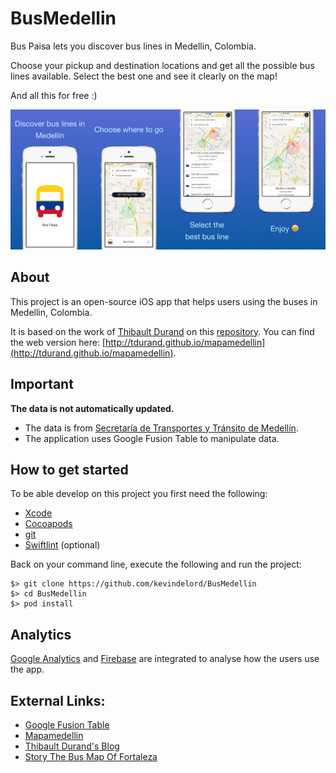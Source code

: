 # BusMedellin

Bus Paisa lets you discover bus lines in Medellin, Colombia.

Choose your pickup and destination locations and get all the possible bus lines available. Select the best one and see it  clearly on the map!

And all this for free :)

![alt tag](https://github.com/kevindelord/BusMedellin/raw/master/Resources/AppStore_screenshots/iPhone_EN/iPhone_appstore_screenshots_preview_EN.jpg)

## About

This project is an open-source iOS app that helps users using the buses in Medellin, Colombia.

It is based on the work of [Thibault Durand](https://github.com/tdurand) on this [repository](https://github.com/tdurand/mapamedellin).
You can find the web version here: [http://tdurand.github.io/mapamedellin](http://tdurand.github.io/mapamedellin).

## Important

**The data is not automatically updated.**

* The data is from [Secretaría de Transportes y Tránsito de Medellín](http://www.medellin.gov.co).
* The application uses Google Fusion Table to manipulate data.

## How to get started

To be able develop on this project you first need the following:

* [Xcode](https://developer.apple.com/xcode/)
* [Cocoapods](https://cocoapods.org/)
* [git](https://git-scm.com/)
* [Swiftlint](https://github.com/realm/SwiftLint) (optional)

Back on your command line, execute the following and run the project:

```
$> git clone https://github.com/kevindelord/BusMedellin
$> cd BusMedellin
$> pod install
```

## Analytics

[Google Analytics](https://console.developers.google.com) and [Firebase](https://console.firebase.google.com) are integrated to analyse how the users use the app.

## External Links:

* [Google Fusion Table](https://fusiontables.google.com/data?docid=1_ihDJT-_zFRLXb526aaS0Ct3TiXTlcPDy_BlAz0)
* [Mapamedellin](http://tdurand.github.io/mapamedellin)
* [Thibault Durand's Blog](http://thibault-durand.fr/)
* [Story The Bus Map Of Fortaleza](http://tdurand.tumblr.com/post/31393552608/how-i-created-a-bus-map-of-fortaleza-brazil)
